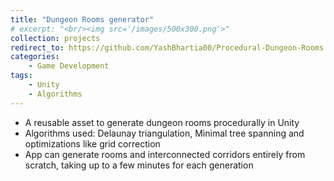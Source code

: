 ```yaml
---
title: "Dungeon Rooms generator"
# excerpt: "<br/><img src='/images/500x300.png'>"
collection: projects
redirect_to: https://github.com/YashBhartia00/Procedural-Dungeon-Rooms
categories:
    - Game Development
tags:
    - Unity
    - Algorithms
---
```

- A reusable asset to generate dungeon rooms procedurally in Unity
- Algorithms used: Delaunay triangulation, Minimal tree spanning and optimizations like grid correction
- App can generate rooms and interconnected corridors entirely from scratch, taking up to a few minutes for each generation